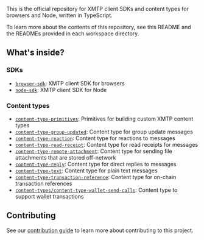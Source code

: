 This is the official repository for XMTP client SDKs and content types for browsers and Node, written in TypeScript.

To learn more about the contents of this repository, see this README and the READMEs provided in each workspace directory.

## What's inside?

### SDKs

- [`browser-sdk`](sdks/browser-sdk): XMTP client SDK for browsers
- [`node-sdk`](sdks/node-sdk): XMTP client SDK for Node

### Content types

- [`content-type-primitives`](content-types/content-type-primitives): Primitives for building custom XMTP content types
- [`content-type-group-updated`](content-types/content-type-group-updated): Content type for group update messages
- [`content-type-reaction`](content-types/content-type-reaction): Content type for reactions to messages
- [`content-type-read-receipt`](content-types/content-type-read-receipt): Content type for read receipts for messages
- [`content-type-remote-attachment`](content-types/content-type-remote-attachment): Content type for sending file attachments that are stored off-network
- [`content-type-reply`](content-types/content-type-reply): Content type for direct replies to messages
- [`content-type-text`](content-types/content-type-text): Content type for plain text messages
- [`content-type-transaction-reference`](content-types/content-type-transaction-reference): Content type for on-chain transaction references
- [`content-types/content-type-wallet-send-calls`](content-types/content-type-wallet-send-calls): Content type to support wallet transactions 

## Contributing

See our [contribution guide](./CONTRIBUTING.md) to learn more about contributing to this project.
